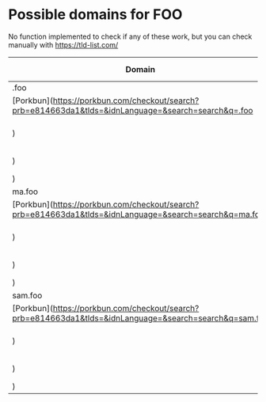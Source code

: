 # Possible domains for FOO

No function implemented to check if any of these work, but you can check manually with https://tld-list.com/

| Domain | Porkbun | NameCheap | Google Domains |
|---|---|---|---|
| .foo | [Porkbun](https://porkbun.com/checkout/search?prb=e814663da1&tlds=&idnLanguage=&search=search&q=.foo) | [Namecheap](https://www.namecheap.com/domains/registration/results/?domain=.foo) | [Google](https://domains.google.com/registrar/search?searchTerm=.foo) |
| ma.foo | [Porkbun](https://porkbun.com/checkout/search?prb=e814663da1&tlds=&idnLanguage=&search=search&q=ma.foo) | [Namecheap](https://www.namecheap.com/domains/registration/results/?domain=ma.foo) | [Google](https://domains.google.com/registrar/search?searchTerm=ma.foo) |
| sam.foo | [Porkbun](https://porkbun.com/checkout/search?prb=e814663da1&tlds=&idnLanguage=&search=search&q=sam.foo) | [Namecheap](https://www.namecheap.com/domains/registration/results/?domain=sam.foo) | [Google](https://domains.google.com/registrar/search?searchTerm=sam.foo) |
